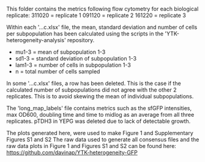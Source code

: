 This folder contains the metrics following flow cytometry for each biological replicate:
311020 = replicate 1
091120 = replicate 2 
161220 = replicate 3

Within each '...c.xlsx' file, the mean, standard deviation and number of cells per subpopulation has been calculated using the scripts in the 'YTK-heterogeneity-analysis' repository.
- mu1-3 = mean of subpopulation 1-3
- sd1-3 = standard deviation of subpopulation 1-3
- lam1-3 = number of cells in subpopulation 1-3
- n = total number of cells sampled 

In some '...c.xlsx' files, a row has been deleted. This is the case if the calculated number of subpopulations did not agree with the other 2 replicates. This is to avoid skewing the mean of individual subpopulations. 


The 'long_map_labels' file contains metrics such as the sfGFP intensities, max OD600, doubling time and time to midlog as an average from all three replicates. pTDH3 in YEPG was deleted due to lack of detectable growth. 


The plots generated here, were used to make Figure 1 and Supplementary Figures S1 and S2
The raw data used to generate all consensus files and the raw data plots in Figure 1 and Figures S1 and S2 can be found here: https://github.com/davinap/YTK-heterogeneity-GFP
